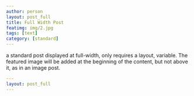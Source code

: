 ```yaml
---
author: person
layout: post_full
title: Full Width Post
featimg: img/2.jpg
tags: [text]
category: [standard]
---
```

a standard post displayed at full-width, only requires a layout, variable.
The featured image will be added at the beginning of the content, but not above it, as in an image post.

```yml
---
layout: post_full
---
```

